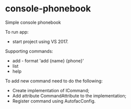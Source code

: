 # console-phonebook
Simple console phonebook

To run app:
 - start project using VS 2017.
 
 Supporting commands:
  - add - format 'add {name} {phone}'
  - list
  - help

To add new command need to do the following:
 - Create implementation of ICommand;
 - Add attribute CommandAttribute to the implementation;
 - Register command using AutofacConfig.
